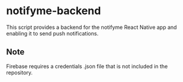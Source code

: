 # notifyme-backend
This script provides a backend for the notifyme React Native app and enabling it to send push notifications.

## Note
Firebase requires a credentials .json file that is not included in the repository.
